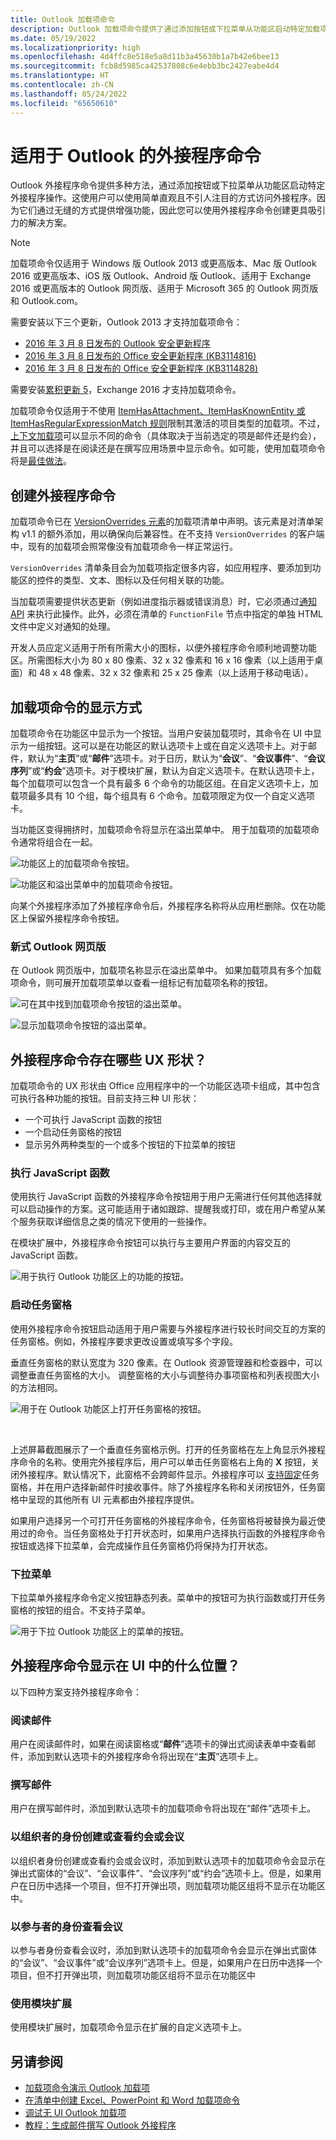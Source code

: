 ```yaml
---
title: Outlook 加载项命令
description: Outlook 加载项命令提供了通过添加按钮或下拉菜单从功能区启动特定加载项操作的方法。
ms.date: 05/19/2022
ms.localizationpriority: high
ms.openlocfilehash: 4d4ffc8e518e5a8d11b3a45630b1a7b42e6bee13
ms.sourcegitcommit: fcb8d5985ca42537808c6e4ebb3bc2427eabe4d4
ms.translationtype: HT
ms.contentlocale: zh-CN
ms.lasthandoff: 05/24/2022
ms.locfileid: "65650610"
---
```

# <a name="add-in-commands-for-outlook"></a>适用于 Outlook 的外接程序命令

Outlook 外接程序命令提供多种方法，通过添加按钮或下拉菜单从功能区启动特定外接程序操作。这使用户可以使用简单直观且不引人注目的方式访问外接程序。因为它们通过无缝的方式提供增强功能，因此您可以使用外接程序命令创建更具吸引力的解决方案。

> [!NOTE]
> 加载项命令仅适用于 Windows 版 Outlook 2013 或更高版本、Mac 版 Outlook 2016 或更高版本、iOS 版 Outlook、Android 版 Outlook、适用于 Exchange 2016 或更高版本的 Outlook 网页版、适用于 Microsoft 365 的 Outlook 网页版和 Outlook.com。
>
> 需要安装以下三个更新，Outlook 2013 才支持加载项命令：
> - [2016 年 3 月 8 日发布的 Outlook 安全更新程序](https://support.microsoft.com/kb/3114829)
> - [2016 年 3 月 8 日发布的 Office 安全更新程序 (KB3114816)](https://support.microsoft.com/topic/3d3eb171-78c2-0e61-62a2-85723bc4bcc0)
> - [2016 年 3 月 8 日发布的 Office 安全更新程序 (KB3114828)](https://support.microsoft.com/topic/54437016-d1e0-7aac-dbb7-4ecfbd57f5f0)
>
> 需要安装[累积更新 5](https://support.microsoft.com/topic/d67d7693-96a4-fb6e-b60b-e64984e267bd)，Exchange 2016 才支持加载项命令。

加载项命令仅适用于不使用 [ItemHasAttachment、ItemHasKnownEntity 或 ItemHasRegularExpressionMatch 规则](activation-rules.md)限制其激活的项目类型的加载项。不过，[上下文加载项](contextual-outlook-add-ins.md)可以显示不同的命令（具体取决于当前选定的项是邮件还是约会），并且可以选择是在阅读还是在撰写应用场景中显示命令。如可能，使用加载项命令将是[最佳做法](../concepts/add-in-development-best-practices.md)。

## <a name="creating-the-add-in-command"></a>创建外接程序命令

加载项命令已在 [VersionOverrides 元素](/javascript/api/manifest/versionoverrides)的加载项清单中声明。该元素是对清单架构 v1.1 的额外添加，用以确保向后兼容性。在不支持 `VersionOverrides` 的客户端中，现有的加载项会照常像没有加载项命令一样正常运行。

`VersionOverrides` 清单条目会为加载项指定很多内容，如应用程序、要添加到功能区的控件的类型、文本、图标以及任何相关联的功能。

当加载项需要提供状态更新（例如进度指示器或错误消息）时，它必须通过[通知 API](/javascript/api/outlook/office.notificationmessages) 来执行此操作。此外，必须在清单的 `FunctionFile` 节点中指定的单独 HTML 文件中定义对通知的处理。

开发人员应定义适用于所有所需大小的图标，以便外接程序命令顺利地调整功能区。所需图标大小为 80 x 80 像素、32 x 32 像素和 16 x 16 像素（以上适用于桌面）和 48 x 48 像素、32 x 32 像素和 25 x 25 像素（以上适用于移动电话）。

## <a name="how-do-add-in-commands-appear"></a>加载项命令的显示方式

加载项命令在功能区中显示为一个按钮。当用户安装加载项时，其命令在 UI 中显示为一组按钮。这可以是在功能区的默认选项卡上或在自定义选项卡上。对于邮件，默认为“**主页**”或“**邮件**”选项卡。对于日历，默认为“**会议**”、“**会议事件**”、“**会议序列**”或“**约会**”选项卡。对于模块扩展，默认为自定义选项卡。在默认选项卡上，每个加载项可以包含一个具有最多 6 个命令的功能区组。在自定义选项卡上，加载项最多具有 10 个组，每个组具有 6 个命令。加载项限定为仅一个自定义选项卡。

当功能区变得拥挤时，加载项命令将显示在溢出菜单中。 用于加载项的加载项命令通常将组合在一起。

![功能区上的加载项命令按钮。](../images/commands-normal.png)

![功能区和溢出菜单中的加载项命令按钮。](../images/commands-collapsed.png)

向某个外接程序添加了外接程序命令后，外接程序名称将从应用栏删除。仅在功能区上保留外接程序命令按钮。

### <a name="modern-outlook-on-the-web"></a>新式 Outlook 网页版

在 Outlook 网页版中，加载项名称显示在溢出菜单中。 如果加载项具有多个加载项命令，则可展开加载项菜单以查看一组标记有加载项名称的按钮。

![可在其中找到加载项命令按钮的溢出菜单。](../images/commands-overflow-menu-web.png)

![显示加载项命令按钮的溢出菜单。](../images/commands-overflow-menu-expand-web.png)

## <a name="what-ux-shapes-exist-for-add-in-commands"></a>外接程序命令存在哪些 UX 形状？

加载项命令的 UX 形状由 Office 应用程序中的一个功能区选项卡组成，其中包含可执行各种功能的按钮。目前支持三种 UI 形状：

- 一个可执行 JavaScript 函数的按钮
- 一个启动任务窗格的按钮
- 显示另外两种类型的一个或多个按钮的下拉菜单的按钮

### <a name="executing-a-javascript-function"></a>执行 JavaScript 函数

使用执行 JavaScript 函数的外接程序命令按钮用于用户无需进行任何其他选择就可以启动操作的方案。这可能适用于诸如跟踪、提醒我或打印，或在用户希望从某个服务获取详细信息之类的情况下使用的一些操作。

在模块扩展中，外接程序命令按钮可以执行与主要用户界面的内容交互的 JavaScript 函数。

![用于执行 Outlook 功能区上的功能的按钮。](../images/commands-uiless-button-1.png)

### <a name="launching-a-task-pane"></a>启动任务窗格

使用外接程序命令按钮启动适用于用户需要与外接程序进行较长时间交互的方案的任务窗格。例如，外接程序要求更改设置或填写多个字段。

垂直任务窗格的默认宽度为 320 像素。在 Outlook 资源管理器和检查器中，可以调整垂直任务窗格的大小。 调整窗格的大小与调整待办事项窗格和列表视图大小的方法相同。

![用于在 Outlook 功能区上打开任务窗格的按钮。](../images/commands-task-pane-button-1.png)

<br/>

上述屏幕截图展示了一个垂直任务窗格示例。打开的任务窗格在左上角显示外接程序命令的名称。使用完外接程序后，用户可以单击任务窗格右上角的 **X** 按钮，关闭外接程序。默认情况下，此窗格不会跨邮件显示。外接程序可以 [支持固定](pinnable-taskpane.md)任务窗格，并在用户选择新邮件时接收事件。除了外接程序名称和关闭按钮外，任务窗格中呈现的其他所有 UI 元素都由外接程序提供。

如果用户选择另一个可打开任务窗格的外接程序命令，任务窗格将被替换为最近使用过的命令。当任务窗格处于打开状态时，如果用户选择执行函数的外接程序命令按钮或选择下拉菜单，会完成操作且任务窗格仍将保持为打开状态。

### <a name="drop-down-menu"></a>下拉菜单

下拉菜单外接程序命令定义按钮静态列表。菜单中的按钮可为执行函数或打开任务窗格的按钮的组合。不支持子菜单。

![用于下拉 Outlook 功能区上的菜单的按钮。](../images/commands-menu-button-1.png)

## <a name="where-do-add-in-commands-appear-in-the-ui"></a>外接程序命令显示在 UI 中的什么位置？

以下四种方案支持外接程序命令：

### <a name="reading-a-message"></a>阅读邮件

用户在阅读邮件时，如果在阅读窗格或“**邮件**”选项卡的弹出式阅读表单中查看邮件，添加到默认选项卡的外接程序命令将出现在“**主页**”选项卡上。

### <a name="composing-a-message"></a>撰写邮件

用户在撰写邮件时，添加到默认选项卡的加载项命令将出现在“邮件”选项卡上。

### <a name="creating-or-viewing-an-appointment-or-meeting-as-the-organizer"></a>以组织者的身份创建或查看约会或会议

以组织者身份创建或查看约会或会议时，添加到默认选项卡的加载项命令会显示在弹出式窗体的“会议”、“会议事件”、“会议序列”或“约会”选项卡上。但是，如果用户在日历中选择一个项目，但不打开弹出项，则加载项功能区组将不显示在功能区中。

### <a name="viewing-a-meeting-as-an-attendee"></a>以参与者的身份查看会议

以参与者身份查看会议时，添加到默认选项卡的加载项命令会显示在弹出式窗体的“会议”、“会议事件”或“会议序列”选项卡上。但是，如果用户在日历中选择一个项目，但不打开弹出项，则加载项功能区组将不显示在功能区中

### <a name="using-a-module-extension"></a>使用模块扩展

使用模块扩展时，加载项命令显示在扩展的自定义选项卡上。

## <a name="see-also"></a>另请参阅

- [加载项命令演示 Outlook 加载项](https://github.com/officedev/outlook-add-in-command-demo)
- [在清单中创建 Excel、PowerPoint 和 Word 加载项命令](../develop/create-addin-commands.md)
- [调试无 UI Outlook 加载项](debug-ui-less.md)
- [教程：生成邮件撰写 Outlook 外接程序](../tutorials/outlook-tutorial.md)
